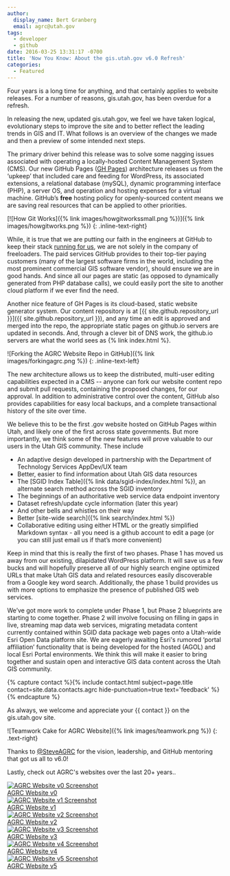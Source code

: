 ```yaml
---
author:
  display_name: Bert Granberg
  email: agrc@utah.gov
tags:
  - developer
  - github
date: 2016-03-25 13:31:17 -0700
title: 'Now You Know: About the gis.utah.gov v6.0 Refresh'
categories:
  - Featured
---
```

Four years is a long time for anything, and that certainly applies to website releases. For a number of reasons, gis.utah.gov, has been overdue for a refresh.

In releasing the new, updated gis.utah.gov, we feel we have taken logical, evolutionary steps to improve the site and to better reflect the leading trends in GIS and IT. What follows is an overview of the changes we made and then a preview of some intended next steps.

The primary driver behind this release was to solve some nagging issues associated with operating a locally-hosted Content Management System (CMS). Our new GitHub Pages ([GH Pages](https://pages.github.com/)) architecture releases us from the  ‘upkeep’ that included care and feeding for WordPress, its associated extensions, a relational database (mySQL), dynamic programming interface (PHP), a server OS, and operation and hosting expenses for a virtual machine. GitHub’s **free** hosting policy for openly-sourced content means we are saving real resources that can be applied to other priorities.

[![How Git Works]({% link images/howgitworkssmall.png %})]({% link images/howgitworks.png %})
{: .inline-text-right}

While, it is true that we are putting our faith in the engineers at GitHub to keep their stack [running for us](https://www.githubstatus.com/), we are not solely in the company of freeloaders. The paid services GitHub provides to their top-tier paying customers (many of the largest software firms in the world, including the most prominent commercial GIS software vendor), should ensure we are in good hands. And since all our pages are static (as opposed to dynamically generated from PHP database calls), we could easily port the site to another cloud platform if we ever find the need.

Another nice feature of GH Pages is its cloud-based, static website generator system. Our content repository is at [{{ site.github.repository_url }}]({{ site.github.repository_url }}), and any time an edit is approved and merged into the repo, the appropriate static pages on github.io servers are updated in seconds. And, through a clever bit of DNS work, the github.io servers are what the world sees as {% link index.html %}.

![Forking the AGRC Website Repo in GitHub]({% link images/forkingagrc.png %})
{: .inline-text-left}

The new architecture allows us to keep the distributed, multi-user editing capabilities expected in a CMS -- anyone can fork our website content repo and submit pull requests, containing the proposed changes, for our approval. In addition to administrative control over the content, GitHub also provides capabilities for easy local backups, and a complete transactional history of the site over time.

We believe this to be the first .gov website hosted on GitHub Pages within Utah, and likely one of the first across state governments. But more importantly, we think some of the new features will prove valuable to our users in the Utah GIS community. These include

- An adaptive design developed in partnership with the Department of Technology Services AppDev/UX team
- Better, easier to find information about Utah GIS data resources
- The [SGID Index Table]({% link data/sgid-index/index.html %}), an alternate search method across the SGID inventory
- The beginnings of an authoritative web service data endpoint inventory
- Dataset refresh/update cycle information (later this year)
- And other bells and whistles on their way
- Better [site-wide search]({% link search/index.html %})
- Collaborative editing using either HTML or the greatly simplified Markdown syntax - all you need is a github account to edit a page (or you can still just email us if that’s more convenient)

Keep in mind that this is really the first of two phases. Phase 1 has moved us away from our existing, dilapidated WordPress platform. It will save us a few bucks and will hopefully preserve all of our highly search engine optimized URLs that make Utah GIS data and related resources easily discoverable from a Google key word search. Additionally, the phase 1 build provides us with more options to emphasize the presence of published GIS web services.

We’ve got more work to complete under Phase 1, but Phase 2 blueprints are starting to come together. Phase 2 will involve focusing on filling in gaps in live, streaming map data web services, migrating metadata content currently contained within SGID data package web pages onto a Utah-wide Esri Open Data platform site. We are eagerly awaiting Esri's rumored ‘portal affiliation’ functionality that is being developed for the hosted (AGOL) and local Esri Portal environments. We think this will make it easier to bring together and sustain open and interactive GIS data content across the Utah GIS community.

{% capture contact %}{% include contact.html subject=page.title contact=site.data.contacts.agrc hide-punctuation=true text='feedback' %}{% endcapture %}

As always, we welcome and appreciate your {{ contact }} on the gis.utah.gov site.

![Teamwork Cake for AGRC Website]({% link images/teamwork.png %})
{: .text-right}

Thanks to [@SteveAGRC](https://twitter.com/steveagrc) for the vision, leadership, and GitHub mentoring that got us all to v6.0!

Lastly, check out AGRC's websites over the last 20+ years..

<div class="grid">
    <div class="grid__col grid__col--1-of-3 grid__col--m-1-of-2 text-center">
        <a href="{% link images/AGRCWebsitev0.png %}"><img alt="AGRC Website v0 Screenshot" src="{% link images/AGRCWebsitev0_thumb.png %}" /></a><br />
        <a href="https://web.archive.org/web/19970716211113/http://www.agr.state.ut.us/">AGRC Website v0</a>
    </div>
    <div class="grid__col grid__col--1-of-3 grid__col--m-1-of-2 text-center">
        <a href="{% link images/AGRCWebsitev1.png %}"><img alt="AGRC Website v1 Screenshot" src="{% link images/AGRCWebsitev1_thumb.png %}" /></a><br />
        <a href="https://web.archive.org/web/19981201214147/http://www.its.state.ut.us/agrc/">AGRC Website v1</a>
    </div>
    <div class="grid__col grid__col--1-of-3 grid__col--m-1-of-2 text-center">
        <a href="{% link images/AGRCWebsitev2.png %}"><img alt="AGRC Website v2 Screenshot" src="{% link images/AGRCWebsitev2_thumb.png %}" /></a><br />
        <a href="https://web.archive.org/web/20030214191929/http://gis.utah.gov/">AGRC Website v2</a>
    </div>
    <div class="grid__col grid__col--1-of-3 grid__col--m-1-of-2 text-center">
        <a href="{% link images/AGRCWebsitev3.png %}"><img alt="AGRC Website v3 Screenshot" src="{% link images/AGRCWebsitev3_thumb.png %}" /></a><br />
        <a href="https://web.archive.org/web/20030214191929/http://gis.utah.gov/">AGRC Website v3</a>
    </div>
    <div class="grid__col grid__col--1-of-3 grid__col--m-1-of-2 text-center">
        <a href="{% link images/AGRCWebsitev4.png %}"><img alt="AGRC Website v4 Screenshot" src="{% link images/AGRCWebsitev4_thumb.png %}" /></a><br />
        <a href="https://web.archive.org/web/20090323175622/http://gis.utah.gov/">AGRC Website v4</a>
    </div>
    <div class="grid__col grid__col--1-of-3 grid__col--m-1-of-2 text-center">
        <a href="{% link images/AGRCWebsitev5.png %}"><img alt="AGRC Website v5 Screenshot" src="{% link images/AGRCWebsitev5_thumb.png %}" /></a><br />
        <a href="https://web.archive.org/web/20140701075235/http://gis.utah.gov/">AGRC Website v5</a>
    </div>
</div>

